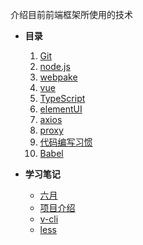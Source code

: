 介绍目前前端框架所使用的技术
* **目录**
    1. [Git](text/Git.md)
    2. [node.js](text/node-js.md)
    3. [webpake](text/webpake.md)
    4. [vue](text/vue.md)
    5. [TypeScript](text/TypeScript.md)
    6. [elementUI](text/elementUI.md)
    7. [axios](text/axios.md)
    8. [proxy](text/proxy.md)
    9. [代码编写习惯](text/Writecode.md)
    10. [Babel](text/Babel.md)

* **学习笔记**  
  * [六月](notes/june.md)
  * [项目介绍](notes/project.md)
  * [v-cli](notes/v-cli.md)
  * [less](notes/less.md)
